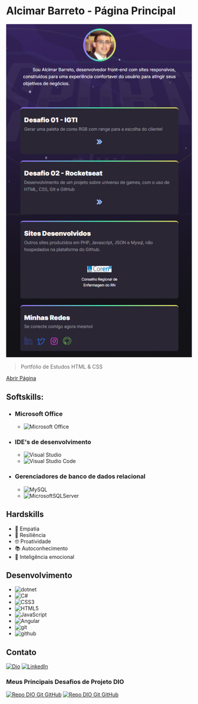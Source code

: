 # Alcimar Barreto - Página Principal

![Preview](./img/tela.png)

 > Portfólio de Estudos HTML & CSS

[Abrir Página](https://alcimarbarreto.github.io/)

## Softskills:

* ### Microsoft Office

    * ![Microsoft Office](https://img.shields.io/badge/Microsoft_Office-D83B01?style=for-the-badge&logo=microsoft-office&logoColor=white)

* ### IDE's de desenvolvimento

    * ![Visual Studio](https://img.shields.io/badge/Visual%20Studio-5C2D91.svg?style=for-the-badge&logo=visual-studio&logoColor=white) 
    * ![Visual Studio Code](https://img.shields.io/badge/Visual%20Studio%20Code-0078d7.svg?style=for-the-badge&logo=visual-studio-code&logoColor=white) 

* ### Gerenciadores de banco de dados relacional

    * ![MySQL](https://img.shields.io/badge/mysql-4479A1.svg?style=for-the-badge&logo=mysql&logoColor=white)
    * ![MicrosoftSQLServer](https://img.shields.io/badge/Microsoft%20SQL%20Server-CC2927?style=for-the-badge&logo=microsoft%20sql%20server&logoColor=white)

## Hardskills

* :handshake: Empatia
* :muscle: Resiliência
* :nerd_face: Proatividade
* :books: Autoconhecimento
* :brain: Inteligência emocional


## Desenvolvimento

   * ![dotnet](https://img.shields.io/badge/.NET-512BD4.svg?style=for-the-badge&logo=dotnet&logoColor=white)
   * ![C#](https://img.shields.io/badge/C%23-181717.svg?style=for-the-badge&logo=dotnet&logoColor=white)
   * ![CSS3](https://img.shields.io/badge/css3-%231572B6.svg?style=for-the-badge&logo=css3&logoColor=white)
   * ![HTML5](https://img.shields.io/badge/html5-%23E34F26.svg?style=for-the-badge&logo=html5&logoColor=white)
   * ![JavaScript](https://img.shields.io/badge/javascript-%23323330.svg?style=for-the-badge&logo=javascript&logoColor=%23F7DF1E)
   * ![Angular](https://img.shields.io/badge/Angular-%231572B6.svg?style=for-the-badge&logo=Angular&logoColor=white)
   * ![git](https://img.shields.io/badge/Git-F05032.svg?style=for-the-badge&logo=Git&logoColor=white)
   * ![github](https://img.shields.io/badge/GitHub-181717.svg?style=for-the-badge&logo=GitHub&logoColor=white)

## Contato

[![Dio](https://img.shields.io/badge/Dio-5865F2?style=for-the-badge)](https://web.dio.me/users/alcimarg)
[![LinkedIn](https://img.shields.io/badge/LinkedIn-0077B5?style=for-the-badge&logo=linkedin)](https://www.linkedin.com/in/alcimargomes/)









<!--
![Top Langs](https://github-readme-stats-git-masterrstaa-rickstaa.vercel.app/api/top-langs/?username=alcimarbarreto&bg_color=000&border_color=30A3DC&title_color=E94D5F&text_color=FFF)

### Conecte-se comigo
[![Perfil DIO](https://img.shields.io/badge/-Meu%20Perfil%20na%20DIO-30A3DC?style=for-the-badge)](https://web.dio.me/users/alcimarbarreto?tab=skills/)
[![E-mail](https://img.shields.io/badge/-Email-000?style=for-the-badge&logo=microsoft-outlook&logoColor=E94D5F)](mailto:alcimarg@hotmail.com)
[![LinkedIn](https://img.shields.io/badge/-LinkedIn-000?style=for-the-badge&logo=linkedin&logoColor=30A3DC)](https://www.linkedin.com/in/alcimar_gomes/)

[![Discord](https://img.shields.io/badge/Discord-000?style=for-the-badge&logo=discord)](discordapp.com/users/alcimar.barreto#0/)

### Habilidades

![Python](https://img.shields.io/badge/.net-000?style=for-the-badge&logo=.net)
[![Git](https://img.shields.io/badge/Git-000?style=for-the-badge&logo=git&logoColor=E94D5F)](https://git-scm.com/doc) 
[![GitHub](https://img.shields.io/badge/GitHub-000?style=for-the-badge&logo=github&logoColor=30A3DC)](https://docs.github.com/)

![Top Langs](https://github-readme-stats-git-masterrstaa-rickstaa.vercel.app/api/top-langs/?username=alcimarbarreto&bg_color=000&border_color=30A3DC&title_color=E94D5F&text_color=FFF)

### GitHub Stats
![GitHub Stats](https://github-readme-stats.vercel.app/api?username=alcimarbarreto&theme=transparent&bg_color=000&border_color=30A3DC&show_icons=true&icon_color=30A3DC&title_color=E94D5F&text_color=FFF)
-->

### Meus Principais Desafios de Projeto DIO

[![Repo DIO Git GitHub](https://github-readme-stats.vercel.app/api/pin/?username=alcimarbarreto&repo=dio-lab-open-source&bg_color=000&border_color=30A3DC&show_icons=true&icon_color=30A3DC&title_color=E94D5F&text_color=FFF)](https://github.com/alcimarbarreto/dio-lab-open-source)
[![Repo DIO Git GitHub](https://github-readme-stats.vercel.app/api/pin/?username=alcimarbarreto&repo=trilha-net-banco-de-dados-desafio&bg_color=000&border_color=30A3DC&show_icons=true&icon_color=30A3DC&title_color=E94D5F&text_color=FFF)](https://github.com/alcimarbarreto/trilha-net-banco-de-dados-desafio)
